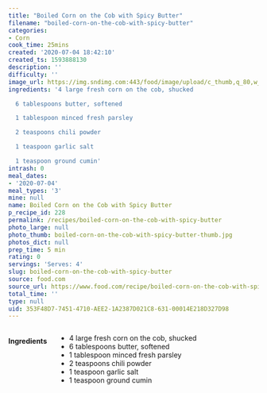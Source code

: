 ```yaml
---
title: "Boiled Corn on the Cob with Spicy Butter"
filename: "boiled-corn-on-the-cob-with-spicy-butter"
categories:
- Corn
cook_time: 25mins
created: '2020-07-04 18:42:10'
created_ts: 1593888130
description: ''
difficulty: ''
image_url: https://img.sndimg.com:443/food/image/upload/c_thumb,q_80,w_562,h_316/v1/img/recipes/11/83/24/pic90MKXk.jpg
ingredients: '4 large fresh corn on the cob, shucked

  6 tablespoons butter, softened

  1 tablespoon minced fresh parsley

  2 teaspoons chili powder

  1 teaspoon garlic salt

  1 teaspoon ground cumin'
intrash: 0
meal_dates:
- '2020-07-04'
meal_types: '3'
mine: null
name: Boiled Corn on the Cob with Spicy Butter
p_recipe_id: 228
permalink: /recipes/boiled-corn-on-the-cob-with-spicy-butter
photo_large: null
photo_thumb: boiled-corn-on-the-cob-with-spicy-butter-thumb.jpg
photos_dict: null
prep_time: 5 min
rating: 0
servings: 'Serves: 4'
slug: boiled-corn-on-the-cob-with-spicy-butter
source: food.com
source_url: https://www.food.com/recipe/boiled-corn-on-the-cob-with-spicy-butter-118324
total_time: ''
type: null
uid: 353F48D7-7451-4710-AEE2-1A2387D021C8-631-00014E218D327D98
---
```

<div class="large-8 medium-7 columns" id="writeup">	</div><!-- #writeup -->
</div><!-- #row-one -->
<div class="row" id="row-two">	<div class="medium-4 small-5 columns" id="ingredients"><h4>Ingredients</h4><div class="box box-ingredients content"><ul>
<li>4 large fresh corn on the cob, shucked</li>
<li>6 tablespoons butter, softened</li>
<li>1 tablespoon minced fresh parsley</li>
<li>2 teaspoons chili powder</li>
<li>1 teaspoon garlic salt</li>
<li>1 teaspoon ground cumin</li>
</ul>
</div>	</div>	<div class="medium-6 small-7 columns" id="directions">	</div>